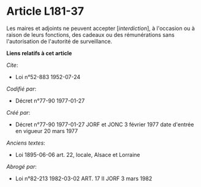 # Article L181-37

Les maires et adjoints ne peuvent accepter [*interdiction*], à l'occasion ou à raison de leurs fonctions, des cadeaux ou des
rémunérations sans l'autorisation de l'autorité de surveillance.

**Liens relatifs à cet article**

_Cite_:

  - Loi n°52-883 1952-07-24

_Codifié par_:

  - Décret n°77-90 1977-01-27

_Créé par_:

  - Décret n°77-90 1977-01-27 JORF et JONC 3 février 1977 date d'entrée en vigueur 20 mars 1977

_Anciens textes_:

  - Loi   1895-06-06 art. 22, locale, Alsace et Lorraine

_Abrogé par_:

  - Loi n°82-213 1982-03-02 ART. 17 II JORF 3 mars 1982
